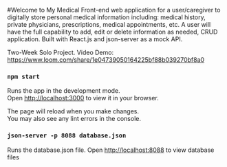 #Welcome to My Medical
Front-end web application for a user/caregiver to digitally store personal medical information including: medical history, private physicians, prescriptions, medical appointments, etc.  A user will have the full capability to add, edit or delete information as needed, CRUD application. Built with React.js and json-server as a mock API. 

Two-Week Solo Project.
Video Demo:
https://www.loom.com/share/1e04739050164225bf88b039270bf8a0

### `npm start`

Runs the app in the development mode.\
Open [http://localhost:3000](http://localhost:3000) to view it in your browser.

The page will reload when you make changes.\
You may also see any lint errors in the console.

### `json-server -p 8088 database.json`
Runs the database.json file.
Open [http://localhost:8088](http://localhost:8088) to view database files
